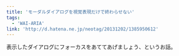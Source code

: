 ```yaml
---
title: 'モーダルダイアログを視覚表現だけで終わらせない'
tags:
  - 'WAI-ARIA'
link: 'http://d.hatena.ne.jp/neotag/20131202/1385950612'
---
```


表示したダイアログにフォーカスをあててあげましょう、というお話。
